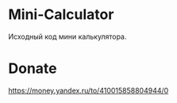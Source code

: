 # Mini-Calculator


Исходный код мини калькулятора.


# Donate
https://money.yandex.ru/to/410015858804944/0

